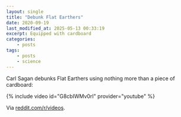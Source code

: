 ```yaml
---
layout: single
title: "Debunk Flat Earthers"
date: 2020-09-19
last_modified_at: 2025-05-13 00:33:19
excerpt: Equipped with cardboard
categories:
    - posts
tags:
    - posts
    - science
---
```


Carl Sagan debunks Flat Earthers using nothing more than a piece of cardboard:

{% include video id="G8cbIWMv0rI" provider="youtube" %}

Via [reddit.com/r/videos](https://www.reddit.com/r/videos/comments/ht2n6u/carl_sagan_debunks_flat_earthers_using_nothing/).
